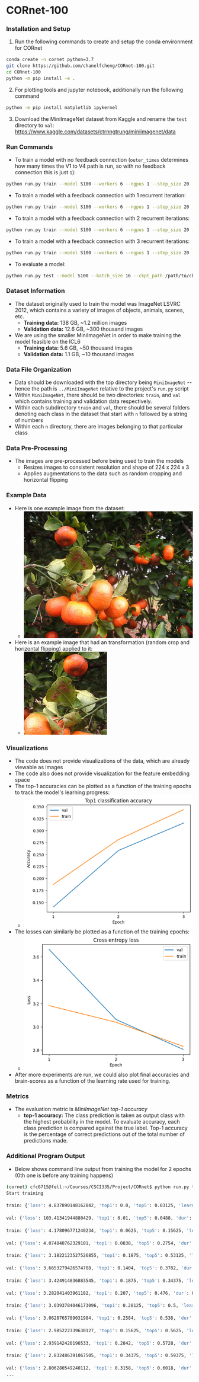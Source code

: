 # CORnet-100
### Installation and Setup
1. Run the following commands to create and setup the conda environment for CORnet
```bash
conda create -n cornet python=3.7
git clone https://github.com/chanelfcheng/CORnet-100.git
cd CORnet-100
python -m pip install -e .
```
2. For plotting tools and jupyter notebook, additionally run the following command
```bash
python -m pip install matplotlib ipykernel
```
3. Download the MiniImageNet dataset from Kaggle and rename the `test` directory
   to `val`:
   https://www.kaggle.com/datasets/ctrnngtrung/miniimagenet/data

### Run Commands
- To train a model with no feedback connection (`outer_times` determines how
  many times the V1 to V4 path is run, so with no feedback
  connection this is just `1`):
```bash
python run.py train --model S100 --workers 6 --ngpus 1 --step_size 20 --epochs 43 --lr .1 --batch_size 16 --outer_times 1 --data_path ../MiniImageNet/ --output_path exp_name/
```
- To train a model with a feedback connection with 1 recurrent iteration:
```bash
python run.py train --model S100 --workers 6 --ngpus 1 --step_size 20 --epochs 43 --lr .1 --batch_size 16 --outer_times 2 --data_path ../MiniImageNet/ --output_path exp_name/
```
- To train a model with a feedback connection with 2 recurrent iterations:
```bash
python run.py train --model S100 --workers 6 --ngpus 1 --step_size 20 --epochs 43 --lr .1 --batch_size 16 --outer_times 3 --data_path ../MiniImageNet/ --output_path exp_name/
```
- To train a model with a feedback connection with 3 recurrent iterations:
```bash
python run.py train --model S100 --workers 6 --ngpus 1 --step_size 20 --epochs 43 --lr .1 --batch_size 16 --outer_times 4 --data_path ../MiniImageNet/ --output_path exp_name/
```
- To evaluate a model:
```bash
python run.py test --model S100 --batch_size 16 --ckpt_path /path/to/ckpt.pth.tar --data_path /path/to/image/folder/ --output_path output_dir/
```

### Dataset Information
- The dataset originally used to train the model was ImageNet LSVRC 2012, which contains a variety of images of objects, animals, scenes, etc.
	- **Training data:** 138 GB, ~1.2 million images 
	- **Validation data:** 12.6 GB, ~300 thousand images
- We are using the smaller MiniImageNet in order to make training the model feasible on the ICL6
	- **Training data:** 5.6 GB, ~50 thousand images
	- **Validation data:** 1.1 GB, ~10 thousand images

### Data File Organization
- Data should be downloaded with the top directory being `MiniImageNet` -- hence the path is `../MiniImageNet` relative to the project's `run.py` script
- Within `MiniImageNet`, there should be two directories: `train`, and `val` which contains training and validation data respectively.
- Within each subdirectory `train` and `val`, there should be several folders denoting each class in the dataset that start with `n` followed by a string of numbers
- Within each `n` directory, there are images belonging to that particular class

### Data Pre-Processing
- The images are pre-processed before being used to train the models
	- Resizes images to consistent resolution and shape of 224 x 224 x 3
	- Applies augmentations to the data such as random cropping and horizontal flipping

### Example Data
- Here is one example image from the dataset:
	- ![Sample Image](figures/sample_image.JPEG)
- Here is an example image that had an transformation (random crop and horizontal flipping) applied to it:
	- ![Sample Image Horizontally Flipped](figures/sample_image_transform.JPEG)

### Visualizations
- The code does not provide visualizations of the data, which are already viewable as images
- The code also does not provide visualization for the feature embedding space
- The top-1 accuracies can be plotted as a function of the training epochs to track the model's learning progress:
	- ![Preliminary Top 1 Accuracy](figures/preliminary_top1.png)
- The losses can similarly be plotted as a function of the training epochs:
	- ![Preliminary Loss](figures/preliminary_loss.png)
- After more experiments are run, we could also plot final accuracies and brain-scores as a function of the learning rate used for training.

### Metrics
- The evaluation metric is *MiniImageNet top-1 accuracy*
	- **top-1 accuracy:** The class prediction is taken as output class
	with the highest probability in the model. To evaluate accuracy, each class
	prediction is compared against the true label. Top-1 accuracy is the
	percentage of correct predictions out of the total number of predictions made.

### Additional Program Output
- Below shows command line output from training the model for 2 epochs (0th one is before any training happens)
```bash
(cornet) cfc6715@fell:~/Courses/CSCI335/Project/CORnet$ python run.py train --model S100 --workers 6 --ngpus 1 --step_size 20 --epochs 43 --lr .1 --batch_size 16 --outer_times 1 --data_path ../MiniImageNet/ --output_path exp_baseline/
Start training

train: {'loss': 4.837890148162842, 'top1': 0.0, 'top5': 0.03125, 'learning_rate': 0.1, 'dur': 44.56482768058777, 'data_load_dur': nan}

val: {'loss': 103.41341944880429, 'top1': 0.01, 'top5': 0.0488, 'dur': 0.14026101987073375}

train: {'loss': 4.178096771240234, 'top1': 0.0625, 'top5': 0.15625, 'learning_rate': 0.1, 'dur': 0.4530346393585205, 'data_load_dur': 0.00045180320739746094}

val: {'loss': 4.074840762329101, 'top1': 0.0838, 'top5': 0.2754, 'dur': 0.12932536556462573}

train: {'loss': 3.1822123527526855, 'top1': 0.1875, 'top5': 0.53125, 'learning_rate': 0.1, 'dur': 0.14090704917907715, 'data_load_dur': nan}

val: {'loss': 3.6653279426574708, 'top1': 0.1404, 'top5': 0.3782, 'dur': 0.13012232901943718}

train: {'loss': 3.424914836883545, 'top1': 0.1875, 'top5': 0.34375, 'learning_rate': 0.1, 'dur': 0.4545159339904785, 'data_load_dur': 0.00043582916259765625}

val: {'loss': 3.282041403961182, 'top1': 0.207, 'top5': 0.476, 'dur': 0.1293046793360619}

train: {'loss': 3.0393784046173096, 'top1': 0.28125, 'top5': 0.5, 'learning_rate': 0.1, 'dur': 0.14285731315612793, 'data_load_dur': nan}

val: {'loss': 3.0628765789031984, 'top1': 0.2584, 'top5': 0.538, 'dur': 0.12939991465040074}

train: {'loss': 2.985222339630127, 'top1': 0.15625, 'top5': 0.5625, 'learning_rate': 0.1, 'dur': 0.453869104385376, 'data_load_dur': 0.000576019287109375}

val: {'loss': 2.939142420196533, 'top1': 0.2842, 'top5': 0.5728, 'dur': 0.12931717125473507}

train: {'loss': 2.832486391067505, 'top1': 0.34375, 'top5': 0.59375, 'learning_rate': 0.1, 'dur': 0.1426398754119873, 'data_load_dur': nan}

val: {'loss': 2.806280549240112, 'top1': 0.3158, 'top5': 0.6018, 'dur': 0.12972281692893642}
...
```